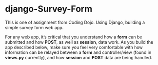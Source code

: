 # django-Survey-Form

This is one of assignment from Coding Dojo. Using Django, building a simple survey form web app.

For any web app, it’s critical that you understand how a **form** can be submitted and how **POST**, as well as **session**, data work. As you build the app described below, make sure you feel very comfortable with how information can be relayed between a **form** and controller/view (found in **views.py** currently), and how **session** and **POST** data are being handled.
